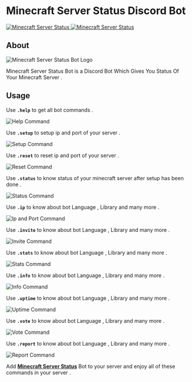 # Minecraft Server Status Discord Bot

<a href="https://top.gg/bot/802868654957789204">
    <img src="https://top.gg/api/widget/802868654957789204.svg" alt="Minecraft Server Status" />
</a>

<a href="https://botsfordiscord.com/bots/802868654957789204">
    <img src="https://botsfordiscord.com/api/bot/802868654957789204/widget" alt="Minecraft Server Status" />
</a>

## About

<img src="https://cdn.discordapp.com/attachments/771781595220017193/813814680509218906/Minecraft_Status_Bot_1.png" alt="Minecraft Server Status Bot Logo" />


Minecraft Server Status Bot is a Discord Bot Which Gives You Status Of Your Minecraft Server .

## Usage

Use **`.help`** to get all bot commands .

<img src="https://cdn.discordapp.com/attachments/771781595220017193/813824297919447140/Screenshot_2021-02-23_225624.png" alt="Help Command" />

Use **`.setup`** to setup ip and port of your server .

<img src="https://cdn.discordapp.com/attachments/771781595220017193/813824297919447140/Screenshot_2021-02-23_225624.png" alt="Setup Command" />

Use **`.reset`** to reset ip and port of your server .

<img src="https://cdn.discordapp.com/attachments/771781595220017193/813824270425784361/Screenshot_2021-02-23_225615.png" alt="Reset Command" />

Use **`.status`** to know status of your minecraft server after setup has been done .

<img src="https://media.discordapp.net/attachments/702042187436785706/813809055260082196/iZp6LHM_-_Imgur.png" alt="Status Command" />

Use **`.ip`** to know about bot Language , Library and many more .

<img src="https://cdn.discordapp.com/attachments/771781595220017193/813824244147552296/Screenshot_2021-02-23_225607.png" alt="Ip and Port Command" />

Use **`.invite`** to know about bot Language , Library and many more .

<img src="https://cdn.discordapp.com/attachments/771781595220017193/813824244147552296/Screenshot_2021-02-23_225607.png" alt="Invite Command" />

Use **`.stats`** to know about bot Language , Library and many more .

<img src="https://cdn.discordapp.com/attachments/771781595220017193/813824244147552296/Screenshot_2021-02-23_225607.png" alt="Stats Command" />

Use **`.info`** to know about bot Language , Library and many more .

<img src="https://cdn.discordapp.com/attachments/771781595220017193/813824244147552296/Screenshot_2021-02-23_225607.png" alt="Info Command" />

Use **`.uptime`** to know about bot Language , Library and many more .

<img src="https://cdn.discordapp.com/attachments/771781595220017193/813824244147552296/Screenshot_2021-02-23_225607.png" alt="Uptime Command" />

Use **`.vote`** to know about bot Language , Library and many more .

<img src="https://cdn.discordapp.com/attachments/771781595220017193/813824244147552296/Screenshot_2021-02-23_225607.png" alt="Vote Command" />

Use **`.report`** to know about bot Language , Library and many more .

<img src="https://cdn.discordapp.com/attachments/771781595220017193/813824244147552296/Screenshot_2021-02-23_225607.png" alt="Report Command" />

Add **[Minecraft Server Status](https://discord.com/oauth2/authorize?client_id=802868654957789204&permissions=84992&scope=bot)** Bot to your server and enjoy all of these commands in your server .